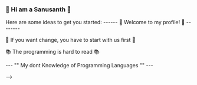 ###  🙋 Hi am a Sanusanth 👋

Here are some ideas to get you started:
------ 🙏  Welcome to my profile!  🙏  --------

🤫 If you want change, you have to start with us first 🤫

📚 The programming is hard to read 📚

--- "" My dont Knowledge of Programming Languages "" ---

-->
